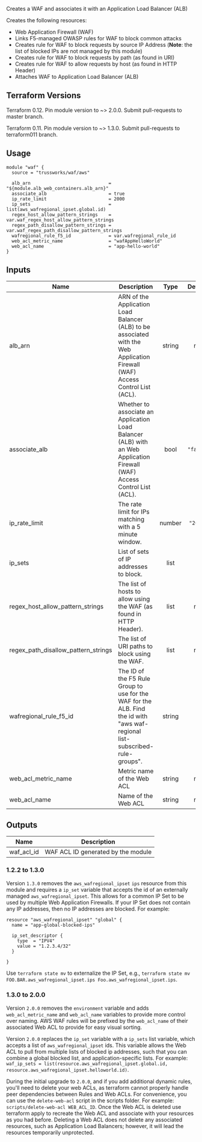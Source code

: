 
Creates a WAF and associates it with an Application Load Balancer (ALB)

Creates the following resources:

* Web Application Firewall (WAF)
* Links F5-managed OWASP rules for WAF to block common attacks
* Creates rule for WAF to block requests by source IP Address (**Note**: the list of blocked IPs are not managed by this module)
* Creates rule for WAF to block requests by path (as found in URI)
* Creates rule for WAF to allow requests by host (as found in HTTP Header)
* Attaches WAF to Application Load Balancer (ALB)

## Terraform Versions

Terraform 0.12. Pin module version to ~> 2.0.0. Submit pull-requests to master branch.

Terraform 0.11. Pin module version to ~> 1.3.0. Submit pull-requests to terraform011 branch.

## Usage

```hcl
module "waf" {
  source = "trussworks/waf/aws"

  alb_arn                             = "${module.alb_web_containers.alb_arn}"
  associate_alb                       = true
  ip_rate_limit                       = 2000
  ip_sets                             = list(aws_wafregional_ipset.global.id)
  regex_host_allow_pattern_strings    = var.waf_regex_host_allow_pattern_strings
  regex_path_disallow_pattern_strings = var.waf_regex_path_disallow_pattern_strings
  wafregional_rule_f5_id              = var.wafregional_rule_id
  web_acl_metric_name                 = "wafAppHelloWorld"
  web_acl_name                        = "app-hello-world"
}
```

<!-- BEGINNING OF PRE-COMMIT-TERRAFORM DOCS HOOK -->
## Inputs

| Name | Description | Type | Default | Required |
|------|-------------|:----:|:-----:|:-----:|
| alb\_arn | ARN of the Application Load Balancer (ALB) to be associated with the Web Application Firewall (WAF) Access Control List (ACL). | string | n/a | yes |
| associate\_alb | Whether to associate an Application Load Balancer (ALB) with an Web Application Firewall (WAF) Access Control List (ACL). | bool | `"false"` | no |
| ip\_rate\_limit | The rate limit for IPs matching with a 5 minute window. | number | `"2000"` | no |
| ip\_sets | List of sets of IP addresses to block. | list | `[]` | no |
| regex\_host\_allow\_pattern\_strings | The list of hosts to allow using the WAF (as found in HTTP Header). | list | n/a | yes |
| regex\_path\_disallow\_pattern\_strings | The list of URI paths to block using the WAF. | list | n/a | yes |
| wafregional\_rule\_f5\_id | The ID of the F5 Rule Group to use for the WAF for the ALB.  Find the id with "aws waf-regional list-subscribed-rule-groups". | string | `""` | no |
| web\_acl\_metric\_name | Metric name of the Web ACL | string | n/a | yes |
| web\_acl\_name | Name of the Web ACL | string | n/a | yes |

## Outputs

| Name | Description |
|------|-------------|
| waf\_acl\_id | WAF ACL ID generated by the module |

<!-- END OF PRE-COMMIT-TERRAFORM DOCS HOOK -->

### 1.2.2 to 1.3.0

Version `1.3.0` removes the `aws_wafregional_ipset` `ips` resource from this module and requires a `ip_set` variable that accepts the id of an externally managed `aws_wafregional_ipset`.  This allows for a common IP Set to be used by multiple Web Application Firewalls.  If your IP Set does not contain any IP addresses, then no IP addresses are blocked.  For example:

```hcl
resource "aws_wafregional_ipset" "global" {
  name = "app-global-blocked-ips"

  ip_set_descriptor {
    type  = "IPV4"
    value = "1.2.3.4/32"
  }

}
```

Use `terraform state mv` to externalize the IP Set, e.g., `terraform state mv FOO.BAR.aws_wafregional_ipset.ips Foo.aws_wafregional_ipset.ips`.

### 1.3.0 to 2.0.0

Version `2.0.0` removes the `environment` variable and adds `web_acl_metric_name` and `web_acl_name` variables to provide more control over naming.  AWS WAF rules will be prefixed by the `web_acl_name` of their associated Web ACL to provide for easy visual sorting.

Version `2.0.0` replaces the `ip_set` variable with a `ip_sets` list variable, which accepts a list of `aws_wafregional_ipset` ids.  This variable allows the Web ACL to pull from multiple lists of blocked ip addresses, such that you can combine a global blocked list, and application-specific lists.  For example: `waf_ip_sets = list(resource.aws_wafregional_ipset.global.id, resource.aws_wafregional_ipset.helloworld.id)`.

During the initial upgrade to `2.0.0`, and if you add additional dynamic rules, you'll need to delete your web ACLs, as terraform cannot properly handle peer dependencies between Rules and Web ACLs.  For convenience, you can use the `delete-web-acl` script in the scripts folder.  For example: `scripts/delete-web-acl WEB_ACL_ID`.  Once the Web ACL is deleted use terraform apply to recreate the Web ACL and associate with your resources as you had before.  Deleting a Web ACL does not delete any associated resources, such as Application Load Balancers; however, it will lead the resources temporarily unprotected.
